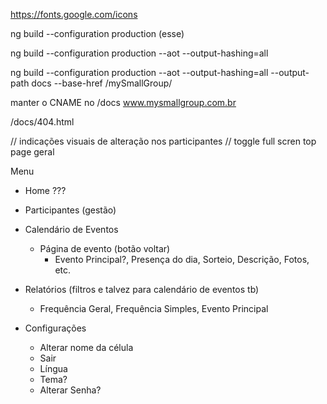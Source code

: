 https://fonts.google.com/icons

ng build --configuration production (esse)

ng build --configuration production --aot --output-hashing=all

ng build --configuration production --aot --output-hashing=all --output-path docs --base-href /mySmallGroup/

manter o CNAME no /docs
www.mysmallgroup.com.br

/docs/404.html
<script>
    window.location.href = "https://www.mysmallgroup.com.br/";
</script>


// indicações visuais de alteração nos participantes
// toggle full scren top page geral

Menu
- Home ???

- Participantes (gestão)
- Calendário de Eventos
    - Página de evento (botão voltar)
        - Evento Principal?, Presença do dia, Sorteio, Descrição, Fotos, etc.
- Relatórios (filtros e talvez para calendário de eventos tb)
    - Frequência Geral, Frequência Simples, Evento Principal
- Configurações
    - Alterar nome da célula    
    - Sair
    - Língua
    - Tema?
    - Alterar Senha?
